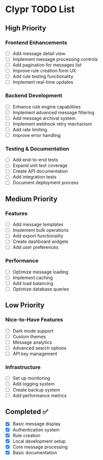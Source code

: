 # Clypr TODO List

## High Priority

### Frontend Enhancements
- [ ] Add message detail view
- [ ] Implement message processing controls
- [ ] Add pagination for messages list
- [ ] Improve rule creation form UX
- [ ] Add rule testing functionality
- [ ] Implement real-time updates

### Backend Development
- [ ] Enhance rule engine capabilities
- [ ] Implement advanced message filtering
- [ ] Add message archival system
- [ ] Implement webhook retry mechanism
- [ ] Add rate limiting
- [ ] Improve error handling

### Testing & Documentation
- [ ] Add end-to-end tests
- [ ] Expand unit test coverage
- [ ] Create API documentation
- [ ] Add integration tests
- [ ] Document deployment process

## Medium Priority

### Features
- [ ] Add message templates
- [ ] Implement bulk operations
- [ ] Add export functionality
- [ ] Create dashboard widgets
- [ ] Add user preferences

### Performance
- [ ] Optimize message loading
- [ ] Implement caching
- [ ] Add load balancing
- [ ] Optimize database queries

## Low Priority

### Nice-to-Have Features
- [ ] Dark mode support
- [ ] Custom themes
- [ ] Message analytics
- [ ] Advanced search options
- [ ] API key management

### Infrastructure
- [ ] Set up monitoring
- [ ] Add logging system
- [ ] Create backup system
- [ ] Add performance metrics

## Completed ✅
- [x] Basic message display
- [x] Authentication system
- [x] Rule creation
- [x] Local development setup
- [x] Core message processing
- [x] Basic documentation
